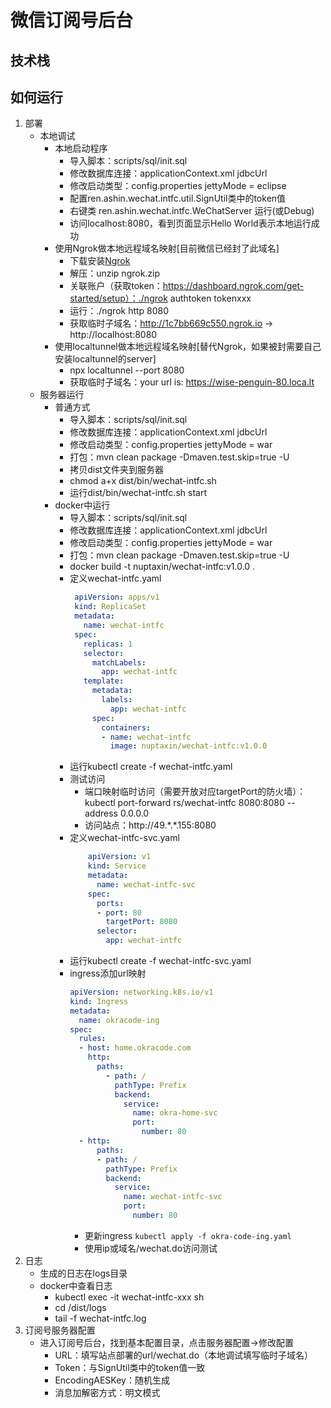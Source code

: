 # 微信订阅号后台
## 技术栈
## 如何运行
1. 部署
    * 本地调试
        * 本地启动程序
            * 导入脚本：scripts/sql/init.sql
            * 修改数据库连接：applicationContext.xml jdbcUrl
            * 修改启动类型：config.properties jettyMode = eclipse
            * 配置ren.ashin.wechat.intfc.util.SignUtil类中的token值
            * 右键类 ren.ashin.wechat.intfc.WeChatServer 运行(或Debug)
            * 访问localhost:8080，看到页面显示Hello World表示本地运行成功
        * 使用Ngrok做本地远程域名映射[目前微信已经封了此域名]
            * 下载安装[Ngrok](https://ngrok.com/download)
            * 解压：unzip ngrok.zip
            * 关联账户（获取token：https://dashboard.ngrok.com/get-started/setup）：./ngrok authtoken tokenxxx
            * 运行：./ngrok http 8080
            * 获取临时子域名：http://1c7bb669c550.ngrok.io -> http://localhost:8080
        * 使用localtunnel做本地远程域名映射[替代Ngrok，如果被封需要自己安装localtunnel的server]
            * npx localtunnel --port 8080
            * 获取临时子域名：your url is: https://wise-penguin-80.loca.lt
    * 服务器运行
        * 普通方式
            * 导入脚本：scripts/sql/init.sql
            * 修改数据库连接：applicationContext.xml jdbcUrl
            * 修改启动类型：config.properties jettyMode = war
            * 打包：mvn clean package -Dmaven.test.skip=true -U
            * 拷贝dist文件夹到服务器
            * chmod a+x dist/bin/wechat-intfc.sh
            * 运行dist/bin/wechat-intfc.sh start
        * docker中运行
            * 导入脚本：scripts/sql/init.sql
            * 修改数据库连接：applicationContext.xml jdbcUrl
            * 修改启动类型：config.properties jettyMode = war
            * 打包：mvn clean package -Dmaven.test.skip=true -U
            * docker build -t nuptaxin/wechat-intfc:v1.0.0 .
            * 定义wechat-intfc.yaml
                ```yaml
                 apiVersion: apps/v1
                 kind: ReplicaSet
                 metadata:
                   name: wechat-intfc
                 spec:
                   replicas: 1
                   selector:
                     matchLabels:
                       app: wechat-intfc
                   template:
                     metadata:
                       labels:
                         app: wechat-intfc
                     spec:
                       containers:
                       - name: wechat-intfc
                         image: nuptaxin/wechat-intfc:v1.0.0
                ```
            * 运行kubectl create -f wechat-intfc.yaml
            * 测试访问
                * 端口映射临时访问（需要开放对应targetPort的防火墙）：kubectl port-forward rs/wechat-intfc 8080:8080 --address 0.0.0.0
                * 访问站点：http://49.\*.\*.155:8080
            * 定义wechat-intfc-svc.yaml
                ```yaml
                    apiVersion: v1
                    kind: Service
                    metadata:
                      name: wechat-intfc-svc
                    spec:
                      ports:
                      - port: 80
                        targetPort: 8080
                      selector:
                        app: wechat-intfc
                ```
            * 运行kubectl create -f wechat-intfc-svc.yaml
            * ingress添加url映射
                ```yaml
                apiVersion: networking.k8s.io/v1
                kind: Ingress
                metadata:
                  name: okracode-ing
                spec:
                  rules:
                  - host: home.okracode.com
                    http:
                      paths:
                        - path: /
                          pathType: Prefix
                          backend:
                            service:
                              name: okra-home-svc
                              port:
                                number: 80
                  - http:
                      paths:
                      - path: /
                        pathType: Prefix
                        backend:
                          service:
                            name: wechat-intfc-svc
                            port:
                              number: 80
                ```
                * 更新ingress
                   `kubectl apply -f okra-code-ing.yaml`
                * 使用ip或域名/wechat.do访问测试
2. 日志
    * 生成的日志在logs目录
    * docker中查看日志
        * kubectl exec -it wechat-intfc-xxx sh
        * cd /dist/logs
        * tail -f wechat-intfc.log
3. 订阅号服务器配置
    * 进入订阅号后台，找到基本配置目录，点击服务器配置->修改配置
        * URL：填写站点部署的url/wechat.do（本地调试填写临时子域名）
        * Token：与SignUtil类中的token值一致
        * EncodingAESKey：随机生成
        * 消息加解密方式：明文模式
                  
